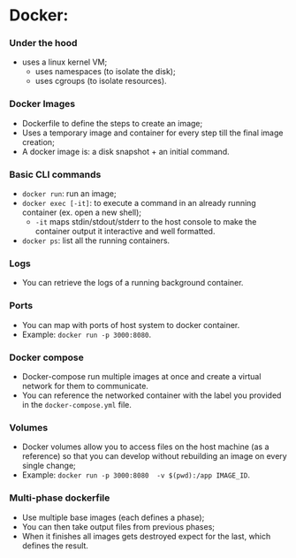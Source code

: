 
# Docker:

### Under the hood
- uses a linux kernel VM;
    - uses namespaces (to isolate the disk);
    - uses cgroups (to isolate resources).

### Docker Images
- Dockerfile to define the steps to create an image;
- Uses a temporary image and container for every step till the final image creation;
- A docker image is: a disk snapshot + an initial command.

### Basic CLI commands
- `docker run`: run an image;
- `docker exec [-it]`: to execute a command in an already running container (ex. open a new shell);
    - `-it` maps stdin/stdout/stderr to the host console to make the container output it interactive and well formatted.
- `docker ps`: list all the running containers.

### Logs
- You can retrieve the logs of a running background container.

### Ports
- You can map with ports of host system to docker container.
- Example: `docker run -p 3000:8080`.

### Docker compose
- Docker-compose run multiple images at once and create a virtual network for them to communicate.
- You can reference the networked container with the label you provided in the `docker-compose.yml` file.

### Volumes
- Docker volumes allow you to access files on the host machine (as a reference) so that you can develop without rebuilding an image on every single change;
- Example:  `docker run -p 3000:8080  -v $(pwd):/app IMAGE_ID`.

### Multi-phase dockerfile
- Use multiple base images (each defines a phase);
- You can then take output files from previous phases;
- When it finishes all images gets destroyed expect for the last, which defines the result.